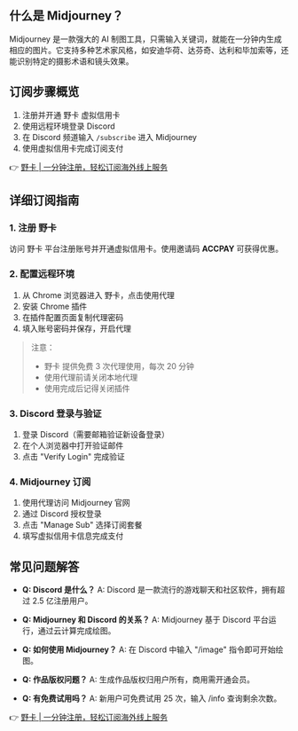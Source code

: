 ## 什么是 Midjourney？

Midjourney 是一款强大的 AI 制图工具，只需输入关键词，就能在一分钟内生成相应的图片。它支持多种艺术家风格，如安迪华荷、达芬奇、达利和毕加索等，还能识别特定的摄影术语和镜头效果。

## 订阅步骤概览

1. 注册并开通 野卡 虚拟信用卡
2. 使用远程环境登录 Discord
3. 在 Discord 频道输入 `/subscribe` 进入 Midjourney
4. 使用虚拟信用卡完成订阅支付

👉 [野卡 | 一分钟注册，轻松订阅海外线上服务](https://bit.ly/bewildcard)

## 详细订阅指南

### 1. 注册 野卡

访问 野卡 平台注册账号并开通虚拟信用卡。使用邀请码 **ACCPAY** 可获得优惠。

### 2. 配置远程环境

1. 从 Chrome 浏览器进入 野卡，点击使用代理
2. 安装 Chrome 插件
3. 在插件配置页面复制代理密码
4. 填入账号密码并保存，开启代理

> 注意：
> - 野卡 提供免费 3 次代理使用，每次 20 分钟
> - 使用代理前请关闭本地代理
> - 使用完成后记得关闭插件

### 3. Discord 登录与验证

1. 登录 Discord（需要邮箱验证新设备登录）
2. 在个人浏览器中打开验证邮件
3. 点击 "Verify Login" 完成验证

### 4. Midjourney 订阅

1. 使用代理访问 Midjourney 官网
2. 通过 Discord 授权登录
3. 点击 "Manage Sub" 选择订阅套餐
4. 填写虚拟信用卡信息完成支付

## 常见问题解答

- **Q: Discord 是什么？**
  A: Discord 是一款流行的游戏聊天和社区软件，拥有超过 2.5 亿注册用户。

- **Q: Midjourney 和 Discord 的关系？**
  A: Midjourney 基于 Discord 平台运行，通过云计算完成绘图。

- **Q: 如何使用 Midjourney？**
  A: 在 Discord 中输入 "/image" 指令即可开始绘图。

- **Q: 作品版权问题？**
  A: 生成作品版权归用户所有，商用需开通会员。

- **Q: 有免费试用吗？**
  A: 新用户可免费试用 25 次，输入 /info 查询剩余次数。

👉 [野卡 | 一分钟注册，轻松订阅海外线上服务](https://bit.ly/bewildcard)